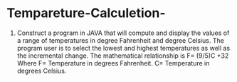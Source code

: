 # Tempareture-Calculetion-
1. Construct a program in JAVA that will compute and display the values of a range of
temperatures in degree Fahrenheit and degree Celsius. The program user is to select the
lowest and highest temperatures as well as the incremental change. The mathematical
relationship is
F= (9/5)C +32
Where
F= Temperature in degrees Fahrenheit.
C= Temperature in degrees Celsius.
